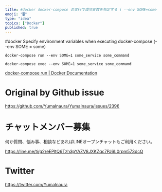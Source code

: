 ```yaml
---
title: #docker docker-compose の実行で環境変数を指定する ( --env SOME=some )
emoji: "🖥"
type: "idea"
topics: ["Docker"]
published: true
---
```


#docker Specify environment variables when executing docker-compose (--env SOME = some)


```
docker-compose run --env SOME=1 some_service some_command
```

```
docker-compose exec --env SOME=1 some_service some_command
```

[docker-compose run | Docker Documentation](https://docs.docker.com/compose/reference/run/)


# Original by Github issue

https://github.com/YumaInaura/YumaInaura/issues/2396








<!-- Update From Qiita API -->

# チャットメンバー募集


何か質問、悩み事、相談などあればLINEオープンチャットもご利用ください。

https://line.me/ti/g2/eEPltQ6Tzh3pYAZV8JXKZqc7PJ6L0rpm573dcQ





# Twitter


https://twitter.com/YumaInaura


<!-- Update From Qiita API -->


